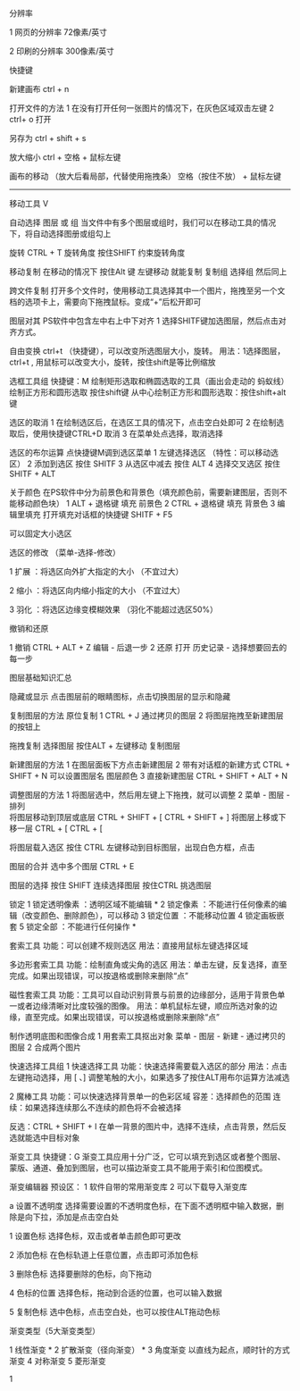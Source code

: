 分辨率 

 1 网页的分辨率  72像素/英寸

 2 印刷的分辨率  300像素/英寸

快捷键

新建画布
ctrl + n 


打开文件的方法
1 在没有打开任何一张图片的情况下，在灰色区域双击左键
2 ctrl+ o 打开

另存为
ctrl + shift + s 

放大缩小
ctrl + 空格 + 鼠标左键

画布的移动 （放大后看局部，代替使用拖拽条）
空格（按住不放） +  鼠标左键


------

移动工具 V

自动选择 图层 或 组
当文件中有多个图层或组时，我们可以在移动工具的情况下，将自动选择图册或组勾上

旋转
CTRL + T 旋转角度   按住SHIFT 约束旋转角度


移动复制
在移动的情况下  按住Alt 键  左键移动  就能复制
复制组  选择组  然后同上

跨文件复制
打开多个文件时，使用移动工具选择其中一个图片，拖拽至另一个文档的选项卡上，需要向下拖拽鼠标。变成“+”后松开即可

图层对其
PS软件中包含左中右上中下对齐
1 选择SHITF键加选图层，然后点击对齐方式。

自由变换
ctrl+t （快捷键），可以改变所选图层大小，旋转。
用法：1选择图层，ctrl+t , 用鼠标可以改变大小，旋转，按住shift是等比例缩放


选框工具组
快捷键：M
绘制矩形选取和椭圆选取的工具（画出会走动的 蚂蚁线）
绘制正方形和圆形选取  按住shift键
从中心绘制正方形和圆形选取：按住shift+alt键

选区的取消
1 在绘制选区后，在选区工具的情况下，点击空白处即可
2 在绘制选取后，使用快捷键CTRL+D 取消
3 在菜单处点选择，取消选择

选区的布尔运算
点快捷键M调到选区菜单
1 左键选择选区 （特性：可以移动选区）
2 添加到选区 按住 SHITF
3 从选区中减去 按住 ALT
4 选择交叉选区 按住 SHITF + ALT

关于颜色
在PS软件中分为前景色和背景色（填充颜色前，需要新建图层，否则不能移动颜色块）
1 ALT + 退格键  填充 前景色
2 CTRL + 退格键  填充  背景色
3 编辑里填充  打开填充对话框的快捷键  SHITF + F5


可以固定大小选区


选区的修改 （菜单-选择-修改）

1 扩展 ：将选区向外扩大指定的大小 （不宜过大）

2 缩小 ：将选区向内缩小指定的大小 （不宜过大）

3 羽化 ：将选区边缘变模糊效果 （羽化不能超过选区50%）


撤销和还原

1 撤销 CTRL + ALT + Z  编辑 - 后退一步
2 还原 打开 历史记录 - 选择想要回去的每一步

图层基础知识汇总

隐藏或显示
点击图层前的眼睛图标，点击切换图层的显示和隐藏

复制图层的方法
原位复制  1 CTRL + J 通过拷贝的图层
          2 将图层拖拽至新建图层的按钮上

拖拽复制  选择图层  按住ALT + 左键移动 复制图层

新建图层的方法
1 在图层面板下方点击新建图层
2 带有对话框的新建方式  CTRL + SHIFT + N  可以设置图层名  图层颜色
3 直接新建图层  CTRL + SHIFT + ALT + N


调整图层的方法
1 将图层选中，然后用左键上下拖拽，就可以调整
2 菜单 - 图层 - 排列   
  将图层移动到顶层或底层
  CTRL + SHIFT + [
  CTRL + SHIFT + ]
  将图层上移或下移一层
  CTRL + [
  CTRL + [


将图层载入选区
按住 CTRL 左键移动到目标图层，出现白色方框，点击

图层的合并
选中多个图层 CTRL + E 

图层的选择
按住 SHIFT 连续选择图层    按住CTRL 挑选图层



锁定
1 锁定透明像素 ：透明区域不能编辑 *
2 锁定像素 ：不能进行任何像素的编辑（改变颜色、删除颜色），可以移动
3 锁定位置 ：不能移动位置
4 锁定画板嵌套
5 锁定全部 ：不能进行任何操作 *


套索工具
功能：可以创建不规则选区
用法：直接用鼠标左键选择区域

多边形套索工具
功能：绘制直角或尖角的选区
用法：单击左键，反复选择，直至完成。如果出现错误，可以按退格或删除来删除“点”


磁性套索工具
功能：工具可以自动识别背景与前景的边缘部分，适用于背景色单一或者边缘清晰对比度较强的图像。
用法：单机鼠标左键，顺应所选对象的边缘，直至完成。如果出现错误，可以按退格或删除来删除“点”


制作透明底图和图像合成
1 用套索工具抠出对象   菜单 - 图层 - 新建 - 通过拷贝的图层
2 合成两个图片


快速选择工具组
1 快速选择工具
  功能：快速选择需要载入选区的部分
  用法：点击左键拖动选择，用 [ 、] 调整笔触的大小，如果选多了按住ALT用布尔运算方法减选


2 魔棒工具
  功能：可以快速选择背景单一的色彩区域
  容差：选择颜色的范围
  连续：如果选择连续那么不连续的颜色将不会被选择
  
  反选：CTRL + SHIFT + I 在单一背景的图片中，选择不连续，点击背景，然后反选就能选中目标对象


渐变工具
快捷键：G
渐变工具应用十分广泛，它可以填充到选区或者整个图层、蒙版、通道、叠加到图层，也可以描边渐变工具不能用于索引和位图模式。

渐变编辑器
预设区：
1 软件自带的常用渐变库
2 可以下载导入渐变库

  a 设置不透明度
    选择需要设置的不透明度色标，在下面不透明框中输入数据，删除是向下拉，添加是点击空白处

  1 设置色标
  选择色标，双击或者单击颜色即可更改

  2 添加色标
  在色标轨道上任意位置，点击即可添加色标

  3 删除色标
  选择要删除的色标，向下拖动

  4 色标的位置
  选择色标，拖动到合适的位置，也可以输入数据

  5 复制色标
  选中色标，点击空白处，也可以按住ALT拖动色标



渐变类型（5大渐变类型）

1 线性渐变  *
2 扩散渐变（径向渐变） *
3 角度渐变  以直线为起点，顺时针的方式渐变
4 对称渐变
5 菱形渐变




1












































